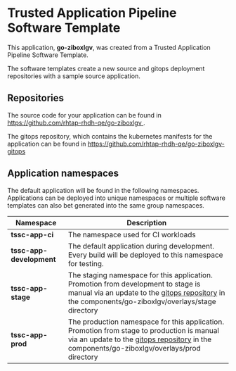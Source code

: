 # Trusted Application Pipeline Software Template

This application, **go-ziboxlgv**, was created from a Trusted Application Pipeline Software Template.

The software templates create a new source and gitops deployment repositories with a sample source application. 

## Repositories

The source code for your application can be found in [https://github.com/rhtap-rhdh-qe/go-ziboxlgv ](https://github.com/rhtap-rhdh-qe/go-ziboxlgv ).
 
The gitops repository, which contains the kubernetes manifests for the application can be found in 
[https://github.com/rhtap-rhdh-qe/go-ziboxlgv-gitops ](https://github.com/rhtap-rhdh-qe/go-ziboxlgv-gitops ) 

## Application namespaces 

The default application will be found in the following namespaces. Applications can be deployed into unique namespaces or multiple software templates can also bet generated into the same group namespaces.  

|  Namespace   |  Description   |  
| -------- | -------- |
| **tssc-app-ci** | The namespace used for CI workloads |
| **tssc-app-development** | The default application during development. Every build will be deployed to this namespace for testing. |
| **tssc-app-stage** | The staging namespace for this application. Promotion from development to stage is manual via an update to the [gitops repository](https://github.com/rhtap-rhdh-qe/go-ziboxlgv-gitops ) in the components/go-ziboxlgv/overlays/stage directory |
| **tssc-app-prod** | The production namespace for this application. Promotion from stage to production is manual via an update to the [gitops repository](https://github.com/rhtap-rhdh-qe/go-ziboxlgv-gitops ) in the components/go-ziboxlgv/overlays/prod directory |